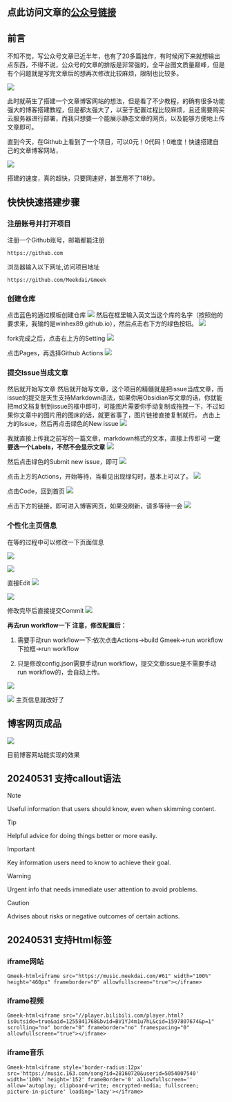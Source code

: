 点此访问文章的[公众号链接](https://mp.weixin.qq.com/s/vrvfABff1Ogyf6YfBAtS3g)
---

## 前言

不知不觉，写公众号文章已近半年，也有了20多篇拙作，有时候闲下来就想输出点东西，不得不说，公众号的文章的排版是非常强的，全平台图文质量巅峰，但是有个问题就是写完文章后的想再次修改比较麻烦，限制也比较多。

![](https://obsidian-1324919814.cos.ap-chengdu.myqcloud.com/20240627224316.png)


此时就萌生了搭建一个文章博客网站的想法，但是看了不少教程，的确有很多功能强大的博客搭建教程，但是都太强大了，以至于配置过程比较麻烦，且还需要购买云服务器进行部署，而我只想要一个能展示静态文章的网页，以及能够方便地上传文章即可。

直到今天，在Github上看到了一个项目，可以0元！0代码！0难度！快速搭建自己的文章博客网站，

![](https://obsidian-1324919814.cos.ap-chengdu.myqcloud.com/20240627225436.png)


搭建的速度，真的超快，只要网速好，甚至用不了18秒。



## 快快快速搭建步骤


### 注册账号并打开项目

注册一个Github账号，邮箱都能注册
```
https://github.com
```
浏览器输入以下网址,访问项目地址
```
https://github.com/Meekdai/Gmeek
```
### 创建仓库
点击蓝色的通过模板创建仓库
![](https://obsidian-1324919814.cos.ap-chengdu.myqcloud.com/20240627230556.png)
然后在框里输入英文当这个库的名字（按照他的要求来，我输的是winhex89.github.io），然后点击右下方的绿色按钮。
![](https://obsidian-1324919814.cos.ap-chengdu.myqcloud.com/20240627225931.png)


fork完成之后，点击右上方的Setting
![](https://obsidian-1324919814.cos.ap-chengdu.myqcloud.com/20240627230121.png)

点击Pages，再选择Github Actions
![](https://obsidian-1324919814.cos.ap-chengdu.myqcloud.com/20240627230219.png)

### 提交Issue当成文章
然后就开始写文章
 然后就开始写文章，这个项目的精髓就是把issue当成文章，而issue的提交是天生支持Markdown语法，如果你用Obsidian写文章的话，你就能把md文档复制到issue的框中即可，可能图片需要你手动复制或拖拽一下，不过如果你文章中的图片用的图床的话，就更省事了，图片链接直接复制就行。
点击上方的Issue，然后再点击绿色的New issue
![](https://obsidian-1324919814.cos.ap-chengdu.myqcloud.com/20240627230913.png)

我就直接上传我之前写的一篇文章，markdown格式的文本，直接上传即可
**一定要选一个Labels，不然不会显示文章**
![](https://obsidian-1324919814.cos.ap-chengdu.myqcloud.com/20240627231059.png)

然后点击绿色的Submit new issue，即可
![](https://obsidian-1324919814.cos.ap-chengdu.myqcloud.com/20240627231143.png)

点击上方的Actions，开始等待，当看见出现绿勾时，基本上可以了。
![](https://obsidian-1324919814.cos.ap-chengdu.myqcloud.com/20240627231414.png)

点击Code，回到首页
![](https://obsidian-1324919814.cos.ap-chengdu.myqcloud.com/20240627231244.png)


点击下方的链接，即可进入博客网页，如果没刷新，请多等待一会
![](https://obsidian-1324919814.cos.ap-chengdu.myqcloud.com/20240627231321.png)



### 个性化主页信息
在等的过程中可以修改一下页面信息

![](https://obsidian-1324919814.cos.ap-chengdu.myqcloud.com/20240627231909.png)



![](https://obsidian-1324919814.cos.ap-chengdu.myqcloud.com/20240627231956.png)


直接Edit
![](https://obsidian-1324919814.cos.ap-chengdu.myqcloud.com/20240627232028.png)


![](https://obsidian-1324919814.cos.ap-chengdu.myqcloud.com/20240627232150.png)

修改完毕后直接提交Commit
![](https://obsidian-1324919814.cos.ap-chengdu.myqcloud.com/20240627232232.png)

**再去run workflow一下**
**注意，修改配置后：**

1. 需要手动run workflow一下:依次点击Actions->build Gmeek->run workflow下拉框->run workflow

2. 只是修改config.json需要手动run workflow，提交文章issue是不需要手动run workflow的，会自动上传。

![](https://obsidian-1324919814.cos.ap-chengdu.myqcloud.com/20240627231659.png)

![](https://obsidian-1324919814.cos.ap-chengdu.myqcloud.com/20240627232508.png)
主页信息就改好了


## 博客网页成品
![](https://obsidian-1324919814.cos.ap-chengdu.myqcloud.com/20240627234603.png)


目前博客网站能实现的效果



## 20240531 支持callout语法


> [!NOTE]
> Useful information that users should know, even when skimming content.

> [!TIP]
> Helpful advice for doing things better or more easily.

> [!IMPORTANT]
> Key information users need to know to achieve their goal.

> [!WARNING]
> Urgent info that needs immediate user attention to avoid problems.

> [!CAUTION]
> Advises about risks or negative outcomes of certain actions.

## 20240531 支持Html标签


### iframe网站


`Gmeek-html<iframe src="https://music.meekdai.com/#61" width="100%" height="460px" frameborder="0" allowfullscreen="true"></iframe>`



### iframe视频

`Gmeek-html<iframe src="//player.bilibili.com/player.html?isOutside=true&aid=1255841768&bvid=BV1YJ4m1u7hL&cid=1597807674&p=1" scrolling="no" border="0" frameborder="no" framespacing="0" allowfullscreen="true"></iframe>`


### iframe音乐


`Gmeek-html<iframe style='border-radius:12px' src='https://music.163.com/song?id=28160720&userid=5054007540' width='100%' height='152' frameBorder='0' allowfullscreen='' allow='autoplay; clipboard-write; encrypted-media; fullscreen; picture-in-picture' loading='lazy'></iframe>`



